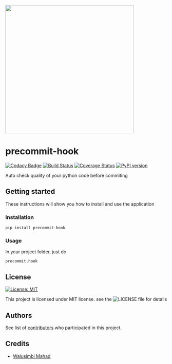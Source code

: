 <a href="https://asciinema.org/a/135255" target="_blank"><img src="https://asciinema.org/a/135255.png" height="400" /></a>
# precommit-hook
[![Codacy Badge](https://api.codacy.com/project/badge/Grade/095d63a592e74b239b28b5e19e689709)](https://www.codacy.com/app/abtcolns/precommit-hook?utm_source=github.com&utm_medium=referral&utm_content=collin5/precommit-hook&utm_campaign=badger)
[![Build Status](https://travis-ci.org/collin5/precommit-hook.svg?branch=master)](https://travis-ci.org/collin5/precommit-hook)
[![Coverage Status](https://coveralls.io/repos/github/collin5/precommit-hook/badge.svg?branch=master)](https://coveralls.io/github/collin5/precommit-hook?branch=master)
[![PyPI version](https://badge.fury.io/py/precommit-hook.svg)](https://badge.fury.io/py/precommit-hook)

Auto check quality of your python code before commiting

## Getting started
These instructions will show you how to install and use the application

### Installation
 ```
 pip install precommit-hook
 ```
### Usage 
In your project folder, just do 
```
precommit.hook
```
## License
[![License: MIT](https://img.shields.io/badge/License-MIT-yellow.svg)](https://opensource.org/licenses/MIT)

This project is licensed under MIT license. see the ![LICENSE](LICENSE) file for details

## Authors
See list of <a href="https://github.com/collin5/precommit-hook/graphs/contributors">contributors</a> who participated in this project.

## Credits
<ul>
 <li><a href="https://github.com/andela-engmkwalusimbi">Walusimbi Mahad </a></li>
</ul>

